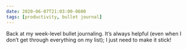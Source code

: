 ```yaml
---
date: 2020-06-07T21:03:00-0600
tags: [productivity, bullet journal]
---
```


Back at my week-level bullet journaling. It’s always helpful (even when I don’t get through everything on my list); I just need to make it stick!